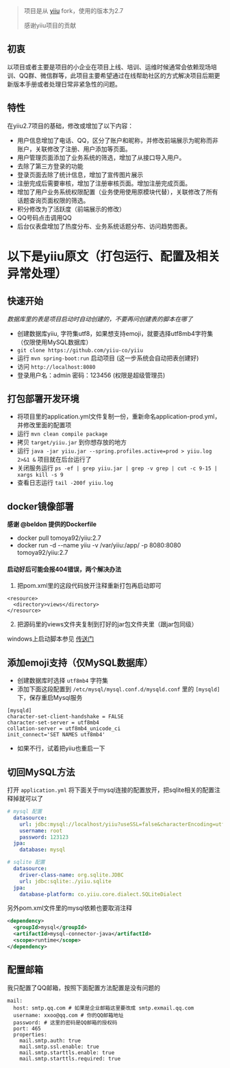 > 项目是从 [yiiu](https://github.com/yiiu-co/yiiu) fork，使用的版本为2.7
> 
> 感谢yiiu项目的贡献

## 初衷

以项目或者主要是项目的小企业在项目上线、培训、运维时候通常会依赖现场培训、QQ群、微信群等，此项目主要希望通过在线帮助社区的方式解决项目后期更新版本手册或者处理日常非紧急性的问题。

## 特性

在yiiu2.7项目的基础，修改或增加了以下内容：

- 用户信息增加了电话、QQ，区分了账户和昵称，并修改前端展示为昵称而非账户，关联修改了注册、用户添加等页面。
- 用户管理页面添加了业务系统的筛选，增加了从接口导入用户。
- 去除了第三方登录的功能
- 登录页面去除了统计信息，增加了宣传图片展示
- 注册完成后需要审核，增加了注册审核页面。增加注册完成页面。
- 增加了用户业务系统权限配置（业务使用使用原模块代替），关联修改了所有话题查询页面权限的筛选。
- 积分修改为了活跃度（前端展示的修改）
- QQ号码点击调用QQ
- 后台仪表盘增加了热度分布、业务系统话题分布、访问趋势图表。



# 以下是yiiu原文（打包运行、配置及相关异常处理）
## 快速开始

*数据库里的表是项目启动时自动创建的，不要再问创建表的脚本在哪了*

- 创建数据库yiiu, 字符集utf8，如果想支持emoji，就要选择utf8mb4字符集（仅限使用MySQL数据库）
- `git clone https://github.com/yiiu-co/yiiu`
- 运行 `mvn spring-boot:run` 启动项目 (这一步系统会自动把表创建好)
- 访问 `http://localhost:8080`
- 登录用户名：admin 密码：123456 (权限是超级管理员)

## 打包部署开发环境

- 将项目里的application.yml文件复制一份，重新命名application-prod.yml，并修改里面的配置项
- 运行 `mvn clean compile package`
- 拷贝 `target/yiiu.jar` 到你想存放的地方
- 运行 `java -jar yiiu.jar --spring.profiles.active=prod > yiiu.log 2>&1 &` 项目就在后台运行了
- 关闭服务运行 `ps -ef | grep yiiu.jar | grep -v grep | cut -c 9-15 | xargs kill -s 9`
- 查看日志运行 `tail -200f yiiu.log`

## docker镜像部署

**感谢 @beldon 提供的Dockerfile**

- docker pull tomoya92/yiiu:2.7
- docker run -d --name yiiu -v /var/yiiu:/app/ -p 8080:8080 tomoya92/yiiu:2.7

#### 启动好后可能会报404错误，两个解决办法

1. 把pom.xml里的这段代码放开注释重新打包再启动即可
```
<resource>
  <directory>views</directory>
</resource>
```
2. 把源码里的views文件夹复制到打好的jar包文件夹里（跟jar包同级）

windows上启动脚本参见 [传送门](https://github.com/yiiu-co/yiiu/wiki/windows上的启动脚本)

## 添加emoji支持（仅MySQL数据库）

- 创建数据库时选择 `utf8mb4` 字符集
- 添加下面这段配置到 `/etc/mysql/mysql.conf.d/mysqld.conf` 里的 `[mysqld]` 下，保存重启Mysql服务
```
[mysqld]
character-set-client-handshake = FALSE
character-set-server = utf8mb4
collation-server = utf8mb4_unicode_ci
init_connect='SET NAMES utf8mb4'
```
- 如果不行，试着把yiiu也重启一下

## 切回MySQL方法

打开 `application.yml` 将下面关于mysql连接的配置放开，把sqlite相关的配置注释掉就可以了

```yml
# mysql 配置
  datasource:
    url: jdbc:mysql://localhost/yiiu?useSSL=false&characterEncoding=utf8
    username: root
    password: 123123
  jpa:
    database: mysql
```

```yml
# sqlite 配置
  datasource:
    driver-class-name: org.sqlite.JDBC
    url: jdbc:sqlite:./yiiu.sqlite
  jpa:
    database-platform: co.yiiu.core.dialect.SQLiteDialect
```

另外pom.xml文件里的mysql依赖也要取消注释

```xml
<dependency>
  <groupId>mysql</groupId>
  <artifactId>mysql-connector-java</artifactId>
  <scope>runtime</scope>
</dependency>
```

## 配置邮箱

我只配置了QQ邮箱，按照下面配置方法配置是没有问题的

```
mail:
  host: smtp.qq.com # 如果是企业邮箱这里要改成 smtp.exmail.qq.com
  username: xxoo@qq.com # 你的QQ邮箱地址
  password: # 这里的密码是QQ邮箱的授权码
  port: 465
  properties:
    mail.smtp.auth: true
    mail.smtp.ssl.enable: true
    mail.smtp.starttls.enable: true
    mail.smtp.starttls.required: true
```
